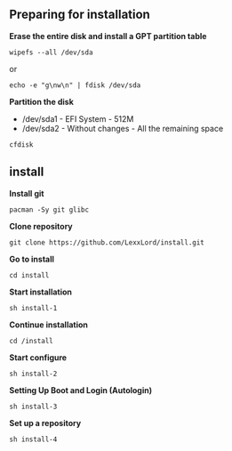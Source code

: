 ## Preparing for installation

**Erase the entire disk and install a GPT partition table**

```shell
wipefs --all /dev/sda
```

or

```shell
echo -e "g\nw\n" | fdisk /dev/sda
```

**Partition the disk**

- /dev/sda1 - EFI System - 512M
- /dev/sda2 - Without changes - All the remaining space

```shell
cfdisk
```

## install

**Install git**

```shell
pacman -Sy git glibc
```

**Clone repository**

```shell
git clone https://github.com/LexxLord/install.git
```

**Go to install**

```shell
cd install
```

**Start installation**

```shell
sh install-1
```

**Continue installation**

```shell
cd /install
```

**Start configure**

```shell
sh install-2
```

**Setting Up Boot and Login (Autologin)**

```shell
sh install-3
```

**Set up a repository**

```shell
sh install-4
```
